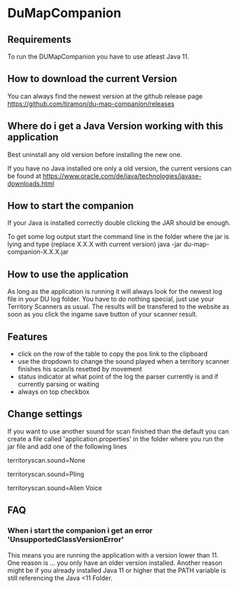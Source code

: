 # DuMapCompanion

## Requirements

To run the DUMapCompanion you have to use atleast Java 11.

## How to download the current Version

You can always find the newest version at the github release page https://github.com/tiramon/du-map-companion/releases

## Where do i get a Java Version working with this application

Best uninstall any old version before installing the new one.

If you have no Java installed ore only a old version, the current versions can be found at https://www.oracle.com/de/java/technologies/javase-downloads.html

## How to start the companion

If your Java is installed correctly double clicking the JAR should be enough.

To get some log output start the command line in the folder where the jar is lying and type (replace X.X.X with current version)
java -jar du-map-companion-X.X.X.jar

## How to use the application

As long as the application is running it will always look for the newest log file in your DU log folder. You have to do nothing special, just use your Territory Scanners as usual.
The results will be transfered to the website as soon as you click the ingame save button of your scanner result.

## Features

* click on the row of the table to copy the pos link to the clipboard
* use the dropdown to change the sound played when a territory scanner finishes his scan/is resetted by movement
* status indicator at what point of the log the parser currently is and if currently parsing or waiting
* always on top checkbox

## Change settings

If you want to use another sound for scan finished than the default you can create a file called 'application.properties' in the folder where you run the jar file and add one of the following lines

territoryscan.sound=None

territoryscan.sound=Pling

territoryscan.sound=Alien Voice

## FAQ

### When i start the companion i get an error 'UnsupportedClassVersionError'

This means you are running the application with a version lower than 11. One reason is ... you only have an older version installed. Another reason might be if you already installed Java 11 or higher that the PATH variable is still referencing the Java <11 Folder.
